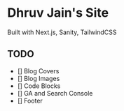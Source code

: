 # Dhruv Jain's Site

Built with Next.js, Sanity, TailwindCSS

## TODO

- [] Blog Covers
- [] Blog Images
- [] Code Blocks
- [] GA and Search Console
- [] Footer
